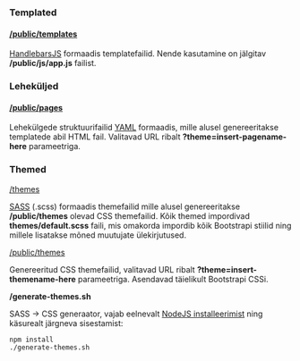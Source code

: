 ### Templated

#### [/public/templates](public/templates)

[HandlebarsJS](http://handlebarsjs.com/) formaadis templatefailid. Nende kasutamine
on jälgitav **/public/js/app.js** failist.

### Leheküljed

#### [/public/pages](public/pages)

Lehekülgede struktuurifailid [YAML](http://www.yaml.org/spec/1.2/spec.html) formaadis, mille alusel genereeritakse templatede abil HTML fail. Valitavad URL ribalt **?theme=insert-pagename-here** parameetriga. 

### Themed

[/themes](themes)

[SASS](http://sass-lang.com/guide) (.scss) formaadis themefailid mille alusel genereeritakse **/public/themes** olevad CSS themefailid. Kõik themed impordivad **themes/default.scss** faili, mis omakorda impordib kõik Bootstrapi stiilid ning millele lisatakse mõned muutujate ülekirjutused.

[/public/themes](public/themes)

Genereeritud CSS themefailid, valitavad URL ribalt **?theme=insert-themename-here** parameetriga. Asendavad täielikult Bootstrapi CSSi.

**/generate-themes.sh**

SASS &rarr; CSS generaator, vajab eelnevalt [NodeJS installeerimist](http://nodejs.org/download) ning käsurealt järgneva sisestamist:

    npm install
    ./generate-themes.sh

